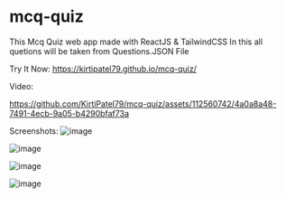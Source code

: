 # mcq-quiz
This Mcq Quiz web app made with ReactJS & TailwindCSS
In this all quetions will be taken from Questions.JSON File

Try It Now:
https://kirtipatel79.github.io/mcq-quiz/

Video:

https://github.com/KirtiPatel79/mcq-quiz/assets/112560742/4a0a8a48-7491-4ecb-9a05-b4290bfaf73a


Screenshots:
![image](https://github.com/KirtiPatel79/mcq-quiz/assets/112560742/6b799f4a-c062-4c59-9341-7cc48e4e1160)

![image](https://github.com/KirtiPatel79/mcq-quiz/assets/112560742/d5b17680-aabd-412c-a1e6-9d42ff84d084)

![image](https://github.com/KirtiPatel79/mcq-quiz/assets/112560742/a339a7e0-3bde-4034-bb4e-8cc1892505bb)

![image](https://github.com/KirtiPatel79/mcq-quiz/assets/112560742/efcc021b-28e4-4476-b404-ee8fd6a1dec6)
